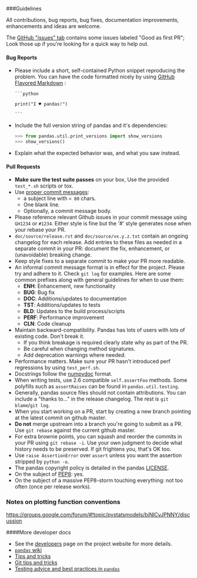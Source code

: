 ###Guidelines

All contributions, bug reports, bug fixes, documentation improvements,
enhancements and ideas are welcome.

The [GitHub "issues" tab](https://github.com/pydata/pandas/issues)
contains some issues labeled "Good as first PR"; Look those up if you're
looking for a quick way to help out.

#### Bug Reports

  - Please include a short, self-contained Python snippet reproducing the problem.
  You can have the code formatted nicely by using [GitHub Flavored Markdown](http://github.github.com/github-flavored-markdown/) :

        ```python

        print("I ♥ pandas!")

        ```

  - Include the full version string of pandas and it's dependencies:

    ```python
    >>> from pandas.util.print_versions import show_versions
    >>> show_versions()
    ```

  - Explain what the expected behavior was, and what you saw instead.

#### Pull Requests

  - **Make sure the test suite passes** on your box, Use the provided `test_*.sh` scripts or tox.
  - Use [proper commit messages](http://tbaggery.com/2008/04/19/a-note-about-git-commit-messages.html):
    - a subject line with `< 80` chars.
    - One blank line.
    - Optionally, a commit message body.
  - Please reference relevant Github issues in your commit message using `GH1234`
    or `#1234`. Either style is fine but the '#' style generates nose when your rebase your PR.
  - `doc/source/release.rst` and `doc/source/vx.y.z.txt` contain an ongoing
    changelog for each release. Add entries to these files
    as needed in a separate commit in your PR: document the fix, enhancement,
    or (unavoidable) breaking change.
  - Keep style fixes to a separate commit to make your PR more readable.
  - An informal commit message format is in effect for the project. Please try
    and adhere to it. Check `git log` for examples. Here are some common prefixes
    along with general guidelines for when to use them:
      - **ENH**: Enhancement, new functionality
      - **BUG**: Bug fix
      - **DOC**: Additions/updates to documentation
      - **TST**: Additions/updates to tests
      - **BLD**: Updates to the build process/scripts
      - **PERF**: Performance improvement
      - **CLN**: Code cleanup
  - Maintain backward-compatibility. Pandas has lots of users with lots of existing code. Don't break it.
    - If you think breakage is required clearly state why as part of the PR.
    - Be careful when changing method signatures.
    - Add deprecation warnings where needed.
  - Performance matters. Make sure your PR hasn't introduced perf regressions by using `test_perf.sh`.
  - Docstrings follow the [numpydoc](https://github.com/numpy/numpy/blob/master/doc/HOWTO_DOCUMENT.rst.txt) format.
  - When writing tests, use 2.6 compatible `self.assertFoo` methods. Some polyfills such as `assertRaises`
    can be found in `pandas.util.testing`.
  - Generally, pandas source files should not contain attributions. You can include a "thanks to..."
    in the release changelog. The rest is `git blame`/`git log`.
  - When you start working on a PR, start by creating a new branch pointing at the latest
    commit on github master.
  - **Do not** merge upstream into a branch you're going to submit as a PR.
    Use `git rebase` against the current github master.
  - For extra brownie points, you can squash and reorder the commits in your PR using `git rebase -i`.
    Use your own judgment to decide what history needs to be preserved. If git frightens you, that's OK too.
  - Use `raise AssertionError` over `assert` unless you want the assertion stripped by `python -o`.
  - The pandas copyright policy is detailed in the pandas [LICENSE](https://github.com/pydata/pandas/blob/master/LICENSE).
  - On the subject of [PEP8](http://www.python.org/dev/peps/pep-0008/): yes.
  - On the subject of a massive PEP8-storm touching everything: not too often (once per release works).

### Notes on plotting function conventions

https://groups.google.com/forum/#!topic/pystatsmodels/biNlCvJPNNY/discussion

####More developer docs

* See the [developers](http://pandas.pydata.org/developers.html) page on the
  project website for more details.
* [`pandas` wiki](https://github.com/pydata/pandas/wiki)
* [Tips and tricks](https://github.com/pydata/pandas/wiki/Tips-&-Tricks)
* [Git tips and tricks](https://github.com/pydata/pandas/wiki/Using-Git)
* [Testing advice and best practices in `pandas`](https://github.com/pydata/pandas/wiki/Testing)
